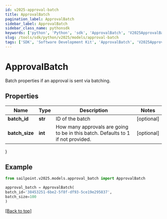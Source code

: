 ```yaml
---
id: v2025-approval-batch
title: ApprovalBatch
pagination_label: ApprovalBatch
sidebar_label: ApprovalBatch
sidebar_class_name: pythonsdk
keywords: ['python', 'Python', 'sdk', 'ApprovalBatch', 'V2025ApprovalBatch'] 
slug: /tools/sdk/python/v2025/models/approval-batch
tags: ['SDK', 'Software Development Kit', 'ApprovalBatch', 'V2025ApprovalBatch']
---
```


# ApprovalBatch

Batch properties if an approval is sent via batching.

## Properties

Name | Type | Description | Notes
------------ | ------------- | ------------- | -------------
**batch_id** | **str** | ID of the batch | [optional] 
**batch_size** | **int** | How many approvals are going to be in this batch. Defaults to 1 if not provided. | [optional] 
}

## Example

```python
from sailpoint.v2025.models.approval_batch import ApprovalBatch

approval_batch = ApprovalBatch(
batch_id='38453251-6be2-5f8f-df93-5ce19e295837',
batch_size=100
)

```
[[Back to top]](#) 

